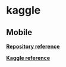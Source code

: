 # kaggle

## Mobile

**[Repository reference](mobile/)**

**[Kaggle reference](https://www.kaggle.com/iabhishekofficial/mobile-price-classification)**

